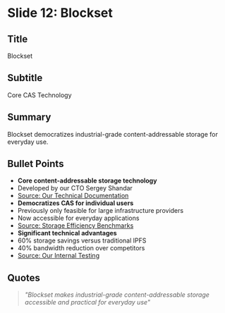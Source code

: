 # Slide 12: Blockset

## Title
Blockset

## Subtitle
Core CAS Technology

## Summary
Blockset democratizes industrial-grade content-addressable storage for everyday use.

## Bullet Points
- **Core content-addressable storage technology**
- Developed by our CTO Sergey Shandar
- [Source: Our Technical Documentation]()
- **Democratizes CAS for individual users**
- Previously only feasible for large infrastructure providers
- Now accessible for everyday applications
- [Source: Storage Efficiency Benchmarks]()
- **Significant technical advantages**
- 60% storage savings versus traditional IPFS
- 40% bandwidth reduction over competitors
- [Source: Our Internal Testing]()

## Quotes
> *"Blockset makes industrial-grade content-addressable storage accessible and practical for everyday use"*

